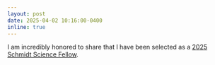 ```yaml
---
layout: post
date: 2025-04-02 10:16:00-0400
inline: true
---
```


I am incredibly honored to share that I have been selected as a <a href="https://schmidtsciencefellows.org/fellow/vahidullah-tac/">2025 Schmidt Science Fellow</a>.

